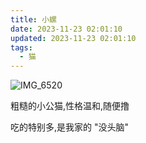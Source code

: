 ```yaml
---
title: 小螺
date: 2023-11-23 02:01:10
updated: 2023-11-23 02:01:10
tags:
  - 猫
---
```


![IMG_6520](https://up.sowevo.com/2023/1700676670096.jpeg)

粗糙的小公猫,性格温和,随便撸

吃的特别多,是我家的 "没头脑"
